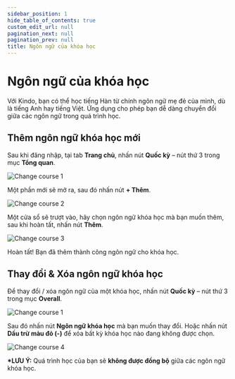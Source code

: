 ```yaml
---
sidebar_position: 1
hide_table_of_contents: true
custom_edit_url: null
pagination_next: null
pagination_prev: null
title: Ngôn ngữ của khóa học
---
```


# Ngôn ngữ của khóa học

Với Kindo, bạn có thể học tiếng Hàn từ chính ngôn ngữ mẹ đẻ của mình, dù là tiếng Anh hay tiếng Việt. Ứng dụng cho phép bạn dễ dàng chuyển đổi giữa các ngôn ngữ trong quá trình học.

## Thêm ngôn ngữ khóa học mới

Sau khi đăng nhập, tại tab **Trang chủ**, nhấn nút **Quốc kỳ** – nút thứ 3 trong mục **Tổng quan**.

![Change course 1](../img/change-course-1.png)

Một phần mới sẽ mở ra, sau đó nhấn nút **+ Thêm**.

![Change course 2](../img/change-course-2.png)

Một cửa sổ sẽ trượt vào, hãy chọn ngôn ngữ khóa học mà bạn muốn thêm, sau khi hoàn tất, nhấn nút **Thêm**.

![Change course 3](../img/change-course-3.png)

Hoàn tất! Bạn đã thêm thành công ngôn ngữ cho khóa học.

## Thay đổi & Xóa ngôn ngữ khóa học

Để thay đổi / xóa ngôn ngữ của một khóa học, nhấn nút **Quốc kỳ** – nút thứ 3 trong mục **Overall**.

![Change course 1](../img/change-course-1.png)

Sau đó nhấn nút **Ngôn ngữ khóa học** mà bạn muốn thay đổi. Hoặc nhấn nút **Dấu trừ màu đỏ (-)** để xóa bất kỳ khóa học nào đang không được chọn.

![Change course 4](../img/change-course-4.png)

**\*LƯU Ý:** Quá trình học của bạn sẽ **không được đồng bộ** giữa các ngôn ngữ khóa học.
